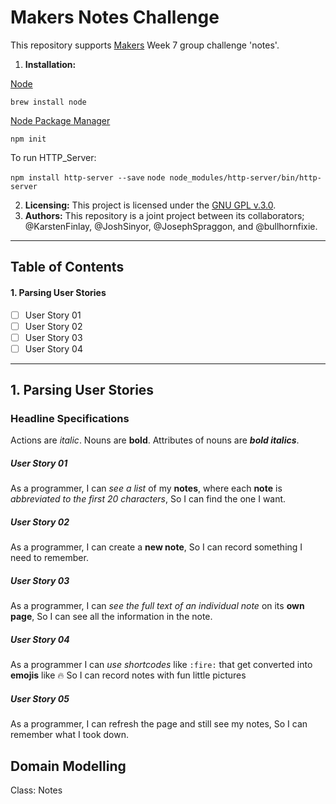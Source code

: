 # Makers Notes Challenge

This repository supports [Makers](https://makers.tech/) Week 7 group challenge 'notes'.

1. **Installation:**

[Node](https://github.com/makersacademy/course/blob/master/pills/node.md)

`brew install node`

[Node Package Manager](https://github.com/makersacademy/course/blob/master/pills/npm.md)

`npm init`

To run HTTP_Server:

`npm install http-server --save`
`node node_modules/http-server/bin/http-server`

2. **Licensing:** This project is licensed under the [GNU GPL v.3.0](https://www.gnu.org/licenses/gpl-3.0.en.html).
3. **Authors:** This repository is a joint project between its collaborators; @KarstenFinlay, @JoshSinyor, @JosephSpraggon, and @bullhornfixie.

---

## Table of Contents

#### 1. Parsing User Stories
- [ ] User Story 01
- [ ] User Story 02
- [ ] User Story 03
- [ ] User Story 04

---

## 1. Parsing User Stories

### Headline Specifications

Actions are *italic*. Nouns are **bold**. Attributes of nouns are **_bold italics_**.

##### User Story 01

As a programmer,
I can *see a list* of my **notes**, where each **note** is *abbreviated to the first 20 characters*,
So I can find the one I want.

##### User Story 02

As a programmer,
I can create a **new note**,
So I can record something I need to remember.

##### User Story 03

As a programmer,
I can *see the full text of an individual note* on its **own page**,
So I can see all the information in the note.

##### User Story 04

As a programmer
I can *use shortcodes* like `:fire:` that get converted into **emojis** like 🔥
So I can record notes with fun little pictures

##### User Story 05

As a programmer,
I can refresh the page and still see my notes,
So I can remember what I took down.

## Domain Modelling

Class: Notes
